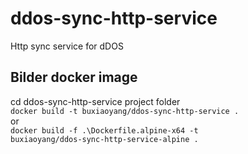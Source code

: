# ddos-sync-http-service
Http sync service for dDOS

## Bilder docker image
cd ddos-sync-http-service project folder  
<code>docker build -t buxiaoyang/ddos-sync-http-service .</code>  
or  
<code>docker build -f .\Dockerfile.alpine-x64 -t buxiaoyang/ddos-sync-http-service-alpine .</code>  